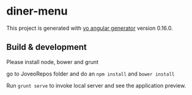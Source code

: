 # diner-menu

This project is generated with [yo angular generator](https://github.com/yeoman/generator-angular)
version 0.16.0.

## Build & development

Please install node, bower and grunt

go to JoveoRepos folder and do an `npm install` and `bower install`

Run `grunt serve` to invoke local server and see the application preview.

